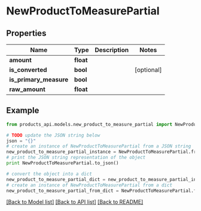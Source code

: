 # NewProductToMeasurePartial


## Properties
Name | Type | Description | Notes
------------ | ------------- | ------------- | -------------
**amount** | **float** |  | 
**is_converted** | **bool** |  | [optional] 
**is_primary_measure** | **bool** |  | 
**raw_amount** | **float** |  | 

## Example

```python
from products_api.models.new_product_to_measure_partial import NewProductToMeasurePartial

# TODO update the JSON string below
json = "{}"
# create an instance of NewProductToMeasurePartial from a JSON string
new_product_to_measure_partial_instance = NewProductToMeasurePartial.from_json(json)
# print the JSON string representation of the object
print NewProductToMeasurePartial.to_json()

# convert the object into a dict
new_product_to_measure_partial_dict = new_product_to_measure_partial_instance.to_dict()
# create an instance of NewProductToMeasurePartial from a dict
new_product_to_measure_partial_from_dict = NewProductToMeasurePartial.from_dict(new_product_to_measure_partial_dict)
```
[[Back to Model list]](../README.md#documentation-for-models) [[Back to API list]](../README.md#documentation-for-api-endpoints) [[Back to README]](../README.md)


